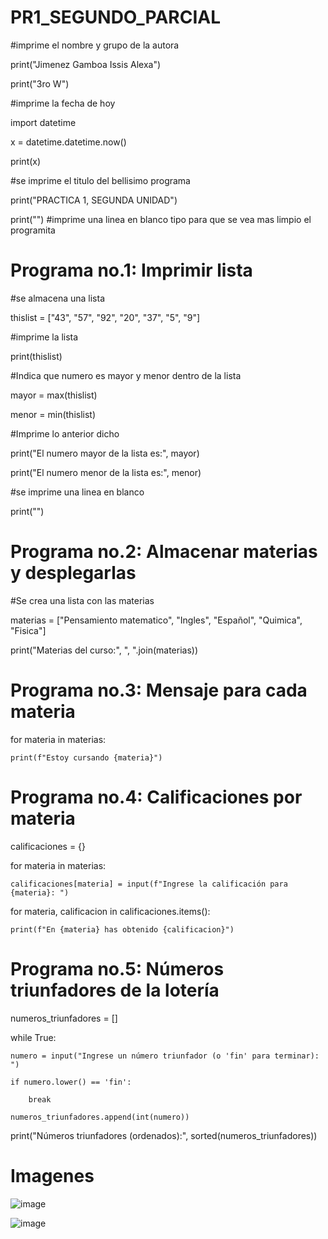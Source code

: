 # PR1_SEGUNDO_PARCIAL

#imprime el nombre y grupo de la autora

print("Jimenez Gamboa Issis Alexa")

print("3ro W")


#imprime la fecha de hoy

import datetime

x = datetime.datetime.now()

print(x)


#se imprime el titulo del bellisimo programa 

print("PRACTICA 1, SEGUNDA UNIDAD")

print("") #imprime una linea en blanco tipo para que se vea mas limpio el programita 

# Programa no.1: Imprimir lista 
#se almacena una lista 

thislist = ["43", "57", "92", "20", "37", "5", "9"]


#imprime la lista 

print(thislist)

#Indica que numero es mayor y menor dentro de la lista 

mayor = max(thislist)

menor = min(thislist)


#Imprime lo anterior dicho 

print("El numero mayor de la lista es:", mayor)

print("El numero menor de la lista es:", menor)


#se imprime una linea en blanco 

print("")


# Programa no.2: Almacenar materias y desplegarlas

#Se crea una lista con las materias

materias = ["Pensamiento matematico", "Ingles", "Español", "Quimica", "Fisica"]

print("Materias del curso:", ", ".join(materias))


# Programa no.3: Mensaje para cada materia

for materia in materias:

    print(f"Estoy cursando {materia}")


# Programa no.4: Calificaciones por materia

calificaciones = {}

for materia in materias:

    calificaciones[materia] = input(f"Ingrese la calificación para {materia}: ")
    
for materia, calificacion in calificaciones.items():

    print(f"En {materia} has obtenido {calificacion}")


# Programa no.5: Números triunfadores de la lotería

numeros_triunfadores = []

while True:

    numero = input("Ingrese un número triunfador (o 'fin' para terminar): ")
    
    if numero.lower() == 'fin':
    
        break
        
    numeros_triunfadores.append(int(numero))
    
print("Números triunfadores (ordenados):", sorted(numeros_triunfadores))


# Imagenes
![image](https://github.com/user-attachments/assets/ba73c5bb-9cb9-4615-a746-f495f2071336)

![image](https://github.com/user-attachments/assets/04f96fa6-9a06-43be-b14d-4abc74ed733c)

